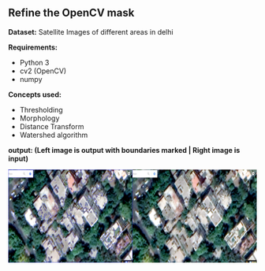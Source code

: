 ## Refine the OpenCV mask

__Dataset:__ Satellite Images of different areas in delhi

__Requirements:__ 
  + Python 3
  + cv2 (OpenCV)
  + numpy
 
__Concepts used:__
  * Thresholding
  * Morphology
  * Distance Transform
  * Watershed algorithm
  
__output: (Left image is output with boundaries marked | Right image is input)__

![output1](outdir/output1.png "Image1")
